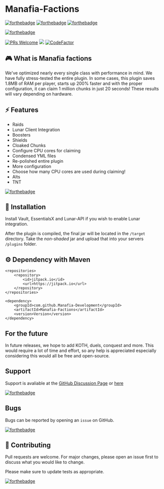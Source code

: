 # Manafia-Factions

[![forthebadge](https://forthebadge.com/images/badges/built-with-love.svg)](https://forthebadge.com)
[![forthebadge](https://forthebadge.com/images/badges/made-with-java.svg)](https://forthebadge.com)
[![forthebadge](https://forthebadge.com/images/badges/open-source.svg)](https://forthebadge.com)

[![forthebadge](https://forthebadge.com/images/badges/powered-by-black-magic.svg)](https://forthebadge.com)




[![PRs Welcome](https://img.shields.io/badge/PRs-welcome-brightgreen.svg?style=flat-square)](http://makeapullrequest.com) 
[![](https://jitpack.io/v/Manafia-Development/Manafia-Factions.svg)](https://jitpack.io/#Manafia-Development/Manafia-Factions) 
[![CodeFactor](https://www.codefactor.io/repository/github/manafia-development/manafia-factions/badge)](https://www.codefactor.io/repository/github/manafia-development/manafia-factions)

## 🎮 What is Manafia factions



We've optimized nearly every single class with performance in mind. We have fully stress-tested the entire plugin. In some cases, this plugin saves 1.8MB of RAM per player, starts up 200% faster and with the proper configuration, it can claim 1 million chunks in just 20 seconds! These results will vary depending on hardware.



## ⚡️ Features

- Raids
- Lunar Client Integration
- Boosters
- Shields
- Cloaked Chunks 
- Configure CPU cores for claiming
- Condensed YML files
- Re-polished entire plugin
- More configuration
- Choose how many CPU cores are used during claiming!
- Alts
- TNT

 [![forthebadge](https://forthebadge.com/images/badges/built-with-grammas-recipe.svg)](https://forthebadge.com)


## 🚀 Installation

Install Vault, EssentialsX and Lunar-API if you wish to enable Lunar integration.

After the plugin is compiled, the final jar will be located in the ``/target`` directory. Take the *non-shaded* jar and upload that into your servers ``/plugins`` folder.


## ⚙️ Dependency with Maven


	<repositories>
		<repository>
		    <id>jitpack.io</id>
		    <url>https://jitpack.io</url>
		</repository>
	</repositories>

	<dependency>
	    <groupId>com.github.Manafia-Development</groupId>
	    <artifactId>Manafia-Factions</artifactId>
	    <version>Version</version>
	</dependency>

## For the future

In future releases, we hope to add KOTH, duels, conquest and more. This would require a lot of time and effort, so any help is appreciated especially considering this would all be free and open-source.



## Support

Support is avaliable at the [GitHub Discussion Page](https://github.com/Manafia-Development/Manafia-Factions/discussions) or [here](https://matrix.to/#/#manafia-development:mozilla.org)


[![forthebadge](https://forthebadge.com/images/badges/not-a-bug-a-feature.svg)](https://forthebadge.com)



## Bugs

Bugs can be reported by opening an ``issue`` on GitHub.

[![forthebadge](https://forthebadge.com/images/badges/not-an-issue.svg)](https://forthebadge.com)



## 🎁 Contributing

Pull requests are welcome. For major changes, please open an issue first to discuss what you would like to change.

Please make sure to update tests as appropriate.





[![forthebadge](https://forthebadge.com/images/badges/powered-by-pull-requests.svg)](https://forthebadge.com)




